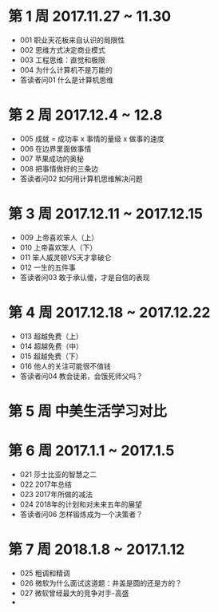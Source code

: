 # 第 1 周 2017.11.27 ~ 11.30

* 001 职业天花板来自认识的局限性
* 002 思维方式决定商业模式
* 003 工程思维：直觉和极限
* 004 为什么计算机不是万能的
* 答读者问01 什么是计算机思维

# 第 2 周 2017.12.4 ~ 12.8

* 005 成就 = 成功率 x 事情的量级 x 做事的速度
* 006 在边界里面做事情
* 007 苹果成功的奥秘
* 008 把事情做好的三条边
* 答读者问02 如何用计算机思维解决问题


# 第 3 周 2017.12.11 ~ 2017.12.15

* 009 上帝喜欢笨人（上）
* 010 上帝喜欢笨人（下）
* 011 笨人威灵顿VS天才拿破仑
* 012 一生的五件事
* 答读者问03 敢于承认傻，才是自信的表现

# 第 4 周 2017.12.18 ~ 2017.12.22

* 013 超越免费（上）
* 014 超越免费（中）
* 015 超越免费（下）
* 016 他人的关注可能很不值钱
* 答读者问04 教会徒弟，会饿死师父吗？

# 第 5 周 中美生活学习对比

# 第 6 周 2017.1.1 ~ 2017.1.5

* 021 莎士比亚的智慧之二
* 022 2017年总结
* 023 2017年所做的减法
* 024 2018年的计划和对未来五年的展望
* 答读者问06 怎样锻炼成为一个决策者？

# 第 7 周 2018.1.8 ~ 2017.1.12

* 025 粗调和精调
* 026 微软为什么面试这道题：井盖是圆的还是方的？
* 027 微软曾经最大的竞争对手-高盛
* 

